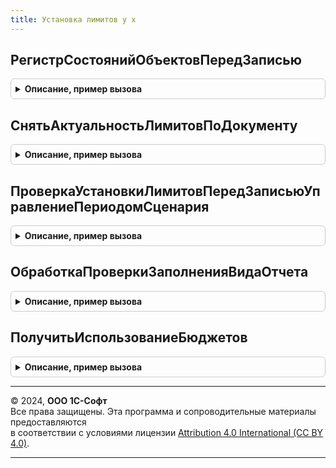 ```yaml
---
title: Установка лимитов у х
---
```



## РегистрСостоянийОбъектовПередЗаписью
<details style="margin: 1em 0; padding: 0.5em; border: 1px solid #ccc; border-radius: 6px;">

<summary style="font-weight: bold; cursor: pointer;">Описание, пример вызова</summary>

```bsl

// Вызывается и процедуры ПередЗаписью(..) набора записей регистра сведений РегистрСостоянийОбъектов
Процедура РегистрСостоянийОбъектовПередЗаписью(НаборЗаписей) Экспорт
```

Пример вызова
```bsl
УстановкаЛимитовУХ.РегистрСостоянийОбъектовПередЗаписью(НаборЗаписей) 
```
</details>

## СнятьАктуальностьЛимитовПоДокументу
<details style="margin: 1em 0; padding: 0.5em; border: 1px solid #ccc; border-radius: 6px;">

<summary style="font-weight: bold; cursor: pointer;">Описание, пример вызова</summary>

```bsl

Процедура СнятьАктуальностьЛимитовПоДокументу(Документ) Экспорт
```

Пример вызова
```bsl
УстановкаЛимитовУХ.СнятьАктуальностьЛимитовПоДокументу(Документ) 
```
</details>

## ПроверкаУстановкиЛимитовПередЗаписьюУправлениеПериодомСценария
<details style="margin: 1em 0; padding: 0.5em; border: 1px solid #ccc; border-radius: 6px;">

<summary style="font-weight: bold; cursor: pointer;">Описание, пример вызова</summary>

```bsl

// Процедура выполняет проверку документа УправлениеПериодомСценария  перед его записью.
Процедура ПроверкаУстановкиЛимитовПередЗаписьюУправлениеПериодомСценария(Объект, Отказ) Экспорт
```

Пример вызова
```bsl
УстановкаЛимитовУХ.ПроверкаУстановкиЛимитовПередЗаписьюУправлениеПериодомСценария(Объект, Отказ) 
```
</details>

## ОбработкаПроверкиЗаполненияВидаОтчета
<details style="margin: 1em 0; padding: 0.5em; border: 1px solid #ccc; border-radius: 6px;">

<summary style="font-weight: bold; cursor: pointer;">Описание, пример вызова</summary>

```bsl

// Процедура выполняет заполнение МассивНепроверяемыхРеквизитов именами неиспользуемых реквизитов
Процедура ОбработкаПроверкиЗаполненияВидаОтчета(Объект, МассивНепроверяемыхРеквизитов) Экспорт
```

Пример вызова
```bsl
УстановкаЛимитовУХ.ОбработкаПроверкиЗаполненияВидаОтчета(Объект, МассивНепроверяемыхРеквизитов) 
```
</details>

## ПолучитьИспользованиеБюджетов
<details style="margin: 1em 0; padding: 0.5em; border: 1px solid #ccc; border-radius: 6px;">

<summary style="font-weight: bold; cursor: pointer;">Описание, пример вызова</summary>

```bsl

// Заполняет структуру ИспользованиеБюджетов значениями функциональных опций использования бюджетов
Процедура ПолучитьИспользованиеБюджетов(ИспользованиеБюджетов) Экспорт
```

Пример вызова
```bsl
УстановкаЛимитовУХ.ПолучитьИспользованиеБюджетов(ИспользованиеБюджетов) 
```
</details>

---

© 2024, **ООО 1С-Софт**  
Все права защищены. Эта программа и сопроводительные материалы предоставляются  
в соответствии с условиями лицензии [Attribution 4.0 International (CC BY 4.0)](https://creativecommons.org/licenses/by/4.0/legalcode).

---

